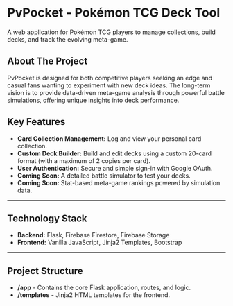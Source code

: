 # PvPocket - Pokémon TCG Deck Tool

A web application for Pokémon TCG players to manage collections, build decks, and track the evolving meta-game.

## About The Project

PvPocket is designed for both competitive players seeking an edge and casual fans wanting to experiment with new deck ideas. The long-term vision is to provide data-driven meta-game analysis through powerful battle simulations, offering unique insights into deck performance.

## Key Features

-   **Card Collection Management:** Log and view your personal card collection.
-   **Custom Deck Builder:** Build and edit decks using a custom 20-card format (with a maximum of 2 copies per card).
-   **User Authentication:** Secure and simple sign-in with Google OAuth.
-   **Coming Soon:** A detailed battle simulator to test your decks.
-   **Coming Soon:** Stat-based meta-game rankings powered by simulation data.

---

## Technology Stack

-   **Backend:** Flask, Firebase Firestore, Firebase Storage
-   **Frontend:** Vanilla JavaScript, Jinja2 Templates, Bootstrap

---

## Project Structure

-   **/app** - Contains the core Flask application, routes, and logic.
-   **/templates** - Jinja2 HTML templates for the frontend.